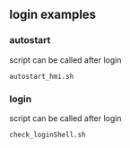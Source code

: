 ## login examples


### autostart

script can be called after login
``` 
autostart_hmi.sh
``` 

### login

script can be called after login
``` 
check_loginShell.sh
``` 